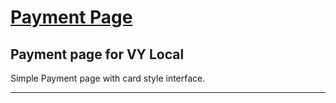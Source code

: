 [Payment Page](https://www.richardmiddleton.me/payment-old)
======

Payment page for VY Local
-----

Simple Payment page with card style interface.

---
